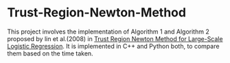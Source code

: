 # Trust-Region-Newton-Method

This project involves the implementation of Algorithm 1 and Algorithm 2 proposed by lin et al.(2008) in [Trust Region Newton Method for Large-Scale Logistic Regression](http://www.csie.ntu.edu.tw/~cjlin/papers/logistic.pdf).
It is implemented in C++ and Python both, to compare them based on the time taken.
